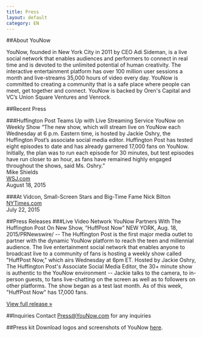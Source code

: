 ```yaml
---
title: Press
layout: default
category: EN
---
```

##About YouNow

YouNow, founded in New York City in 2011 by CEO Adi Sideman, is a live social network that enables audiences and performers to connect in real time and is devoted to the unlimited potential of human creativity. The interactive entertainment platform has over 100 million user sessions a month and live-streams 35,000 hours of video every day. YouNow is committed to creating a community that is a safe place where people can meet, get together and connect. YouNow is backed by Oren's Capital and VC’s Union Square Ventures and Venrock.


##Recent Press

###Huffington Post Teams Up with Live Streaming Service YouNow on Weekly Show
“The new show, which will stream live on YouNow each Wednesday at 6 p.m. Eastern time, is hosted by Jackie Oshry, the Huffington Post’s associate social media editor. Huffington Post has tested eight episodes to date and has already garnered 17,000 fans on YouNow. Initially, the plan was to run each episode for 30 minutes, but test episodes have run closer to an hour, as fans have remained highly engaged throughout the shows, said Ms. Oshry.”  
Mike Shields  
[WSJ.com](http://blogs.wsj.com/cmo/2015/08/18/huffington-post-teams-up-with-live-streaming-service-younow-on-weekly-show/)  
August 18, 2015  

###At Vidcon, Small-Screen Stars and Big-Time Fame
Nick Bilton   
[NYTimes.com](http://www.nytimes.com/2015/07/23/style/at-vidcon-small-screen-stars-and-big-time-fame.html?partner=rss&emc=rss&_r=2)  
July 22, 2015  

##Press Releases
###Live Video Network YouNow Partners With The Huffington Post On New Show, “HuffPost Now”
NEW YORK, Aug. 18, 2015/PRNewswire/ -- The Huffington Post is the first major media outlet to partner with the dynamic YouNow platform to reach the teen and millennial audience.  The live entertainment social network that enables anyone to broadcast live to a community of fans is hosting a weekly show called "HuffPost Now," which airs Wednesday at 6pm ET.  Hosted by Jackie Oshry, The Huffington Post's Associate Social Media Editor, the 30+ minute show is authentic to the YouNow environment -- Jackie talks to the camera, to in-person guests, to fans live-chatting on the screen as well as to followers on other platforms.  The show began as a test last month. As of this week, "HuffPost Now" has 17,000 fans.

[View full release &raquo;](http://www.prnewswire.com/news-releases/live-video-network-younow-partners-with-the-huffington-post-on-new-show-huffpost-now-300129960.html)


##Inquiries
Contact [Press@YouNow.com](mailto:Press@YouNow.com) for any inquiries


##Press kit
Download logos and screenshots of YouNow [here](https://younowinc.box.com/s/rs6xq5c51x7z33bcnptnwa80tysuon83).


